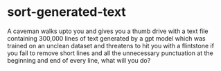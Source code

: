 # sort-generated-text

A caveman walks upto you and gives you a thumb drive with a text file containing 300,000 lines of text generated by a gpt model which was trained on an unclean dataset and threatens to hit you with a flintstone if you fail to remove short lines and all the unnecessary punctuation at the beginning and end of every line, what will you do?
